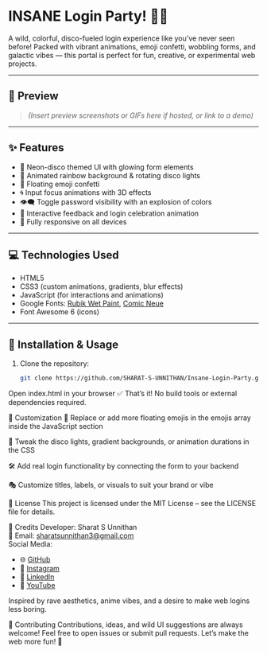 # INSANE Login Party! 🪩🚀

A wild, colorful, disco-fueled login experience like you've never seen before! Packed with vibrant animations, emoji confetti, wobbling forms, and galactic vibes — this portal is perfect for fun, creative, or experimental web projects.

---

## 🎉 Preview

> *(Insert preview screenshots or GIFs here if hosted, or link to a demo)*

---

## ✨ Features

* 🔮 Neon-disco themed UI with glowing form elements  
* 🌈 Animated rainbow background & rotating disco lights  
* 🤩 Floating emoji confetti  
* 🌀 Input focus animations with 3D effects  
* 👁️‍🗨️ Toggle password visibility with an explosion of colors  
* 🧠 Interactive feedback and login celebration animation  
* 📱 Fully responsive on all devices  

---

## 💻 Technologies Used

* HTML5  
* CSS3 (custom animations, gradients, blur effects)  
* JavaScript (for interactions and animations)  
* Google Fonts: [Rubik Wet Paint](https://fonts.google.com/specimen/Rubik+Wet+Paint), [Comic Neue](https://fonts.google.com/specimen/Comic+Neue)  
* Font Awesome 6 (icons)  

---

## 🚀 Installation & Usage

1. Clone the repository:

   ```bash
   git clone https://github.com/SHARAT-S-UNNITHAN/Insane-Login-Party.git
Open index.html in your browser
✅ That’s it! No build tools or external dependencies required.

🎨 Customization
🔁 Replace or add more floating emojis in the emojis array inside the JavaScript section

🌌 Tweak the disco lights, gradient backgrounds, or animation durations in the CSS

🛠 Add real login functionality by connecting the form to your backend

🎭 Customize titles, labels, or visuals to suit your brand or vibe

📜 License
This project is licensed under the MIT License – see the LICENSE file for details.

🙏 Credits
Developer: Sharat S Unnithan  
📧 Email: [sharatsunnithan3@gmail.com](mailto:sharatsunnithan3@gmail.com)  
Social Media:

- 🌐 [GitHub](https://github.com/SHARAT-S-UNNITHAN)  
- 📸 [Instagram](https://www.instagram.com/gamer_sharat_/)  
- 💼 [LinkedIn](https://www.linkedin.com/in/sharat-s-unnithan-b363852a7)  
- 🎥 [YouTube](https://www.youtube.com/@gamersharat)

Inspired by rave aesthetics, anime vibes, and a desire to make web logins less boring.

🤝 Contributing
Contributions, ideas, and wild UI suggestions are always welcome!
Feel free to open issues or submit pull requests. Let’s make the web more fun! 🎨
